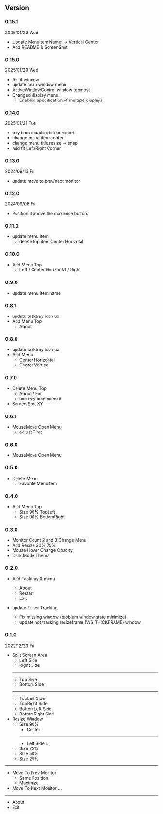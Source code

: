 ## Version

### 0.15.1
2025/01/29 Wed
- Update MenuItem Name: -> Vertical Center
- Add README & ScreenShot

### 0.15.0
2025/01/29 Wed
- fix fit window
- update snap window menu
- ActiveWindowControl window topmost
- Changed display menu. 
  - Enabled specification of multiple displays

### 0.14.0
2025/01/21 Tue
- tray icon double click to restart
- change menu item center
- change menu title resize -> snap
- add fit Left/Right Corner

### 0.13.0
2024/09/13 Fri
- update move to prev/next monitor

### 0.12.0
2024/09/06 Fri  
- Position it above the maximise button.

### 0.11.0
- update menu item
  - delete top item Center Horizntal

### 0.10.0
- Add Menu Top
  - Left / Center Horizontal / Right

### 0.9.0
- update menu item name

### 0.8.1
- update tasktray icon ux
- Add Menu Top
  - About

### 0.8.0
- update tasktray icon ux
- Add Menu
  - Center Horizontal
  - Center Vertical

### 0.7.0
- Delete Menu Top
  - About / Exit
  - use tray icon menu it
- Screen Sort XY

### 0.6.1
- MouseMove Open Menu
  - adjust Time

### 0.6.0
- MouseMove Open Menu

### 0.5.0
- Delete Menu
  - Favorite MenuItem

### 0.4.0
- Add Menu Top
  - Size 90% TopLeft
  - Size 90% BottomRight

### 0.3.0
- Monitor Count 2 and 3 Change Menu
- Add Resize 30% 70%
- Mouse Hover Change Opacity
- Dark Mode Thema

### 0.2.0
- Add Tasktray & menu
  - About
  - Restart
  - Exit

- update Timer Tracking
  - Fix missing window (problem window state minimize)
  - update not tracking resizeframe (WS_THICKFRAME) window

### 0.1.0
2022/12/23 Fri

- Split Screen Area
  - Left Side
  - Right Side
  ---
  - Top Side
  - Bottom Side
  ---
  - TopLeft Side
  - TopRight Side
  - BottomLeft Side
  - BottomRight Side
- Resize Window
  - Size 90%
    - Center
    ---
    - Left Side
    ...
  - Size 75%
  - Size 50%
  - Size 25%
---
- Move To Prev Monitor
  - Same Position
  - Maximize
- Move To Next Monitor
  ...
---
- About
- Exit

